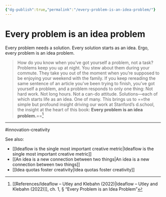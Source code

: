 ```yaml
---
{"dg-publish":true,"permalink":"/every-problem-is-an-idea-problem/"}
---
```


# Every problem is an idea problem

Every problem needs a solution.
Every solution starts as an idea.
Ergo, every problem is an idea problem.

> How do you know when you’ve got yourself a problem, not a task? Problems keep you up at night. You stew about them during your commute. They take you out of the moment when you’re supposed to be enjoying your weekend with the family. If you keep rereading the same sentence of an article you’ve been trying to finish, you’ve got yourself a problem, and a problem responds to only one thing: Not hard work. Not long hours. Not a can-do attitude. Solutions—each of which starts life as an idea. One of many. This brings us to ==the simple but profound insight driving our work at Stanford’s d.school, the insight at the heart of this book: **Every problem is an idea problem.**==[^1]

---
#innovation-creativity 

See also:
- [[Ideaflow is the single most important creative metric\|Ideaflow is the single most important creative metric]]
- [[An idea is a new connection between two things\|An idea is a new connection between two things]]
- [[Idea quotas foster creativity\|Idea quotas foster creativity]]

[^1]: [[References/Ideaflow – Utley and Klebahn (2022)\|Ideaflow – Utley and Klebahn (2022)]], ch. 1, § “Every Problem is an Idea Problem”

